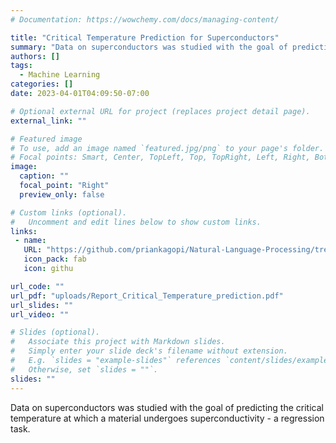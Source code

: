 ```yaml
---
# Documentation: https://wowchemy.com/docs/managing-content/

title: "Critical Temperature Prediction for Superconductors"
summary: "Data on superconductors was studied with the goal of predicting the critical temperature at which a material undergoes superconductivity."
authors: []
tags: 
  - Machine Learning
categories: []
date: 2023-04-01T04:09:50-07:00

# Optional external URL for project (replaces project detail page).
external_link: ""

# Featured image
# To use, add an image named `featured.jpg/png` to your page's folder.
# Focal points: Smart, Center, TopLeft, Top, TopRight, Left, Right, BottomLeft, Bottom, BottomRight.
image:
  caption: ""
  focal_point: "Right"
  preview_only: false

# Custom links (optional).
#   Uncomment and edit lines below to show custom links.
links:
 - name:
   URL: "https://github.com/priankagopi/Natural-Language-Processing/tree/main/Character-Level%20Language%20Modeling%20with%20LSTM"
   icon_pack: fab
   icon: githu

url_code: ""
url_pdf: "uploads/Report_Critical_Temperature_prediction.pdf"
url_slides: ""
url_video: ""

# Slides (optional).
#   Associate this project with Markdown slides.
#   Simply enter your slide deck's filename without extension.
#   E.g. `slides = "example-slides"` references `content/slides/example-slides.md`.
#   Otherwise, set `slides = ""`.
slides: ""
---
```


Data on superconductors was studied with the goal of predicting the critical temperature at which a material undergoes superconductivity - a regression task.
